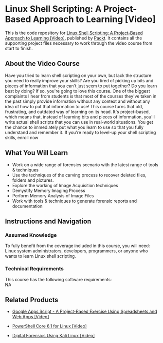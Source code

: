 


# Linux Shell Scripting: A Project-Based Approach to Learning [Video]
This is the code repository for [Linux Shell Scripting: A Project-Based Approach to Learning [Video]](https://www.packtpub.com/networking-and-servers/digital-forensics-using-kali-linux-video?utm_source=github&utm_medium=repository&utm_campaign=9781838829384), published by [Packt](https://www.packtpub.com/?utm_source=github). It contains all the supporting project files necessary to work through the video course from start to finish.
## About the Video Course
Have you tried to learn shell scripting on your own, but lack the structure you need to really improve your skills? Are you tired of picking up bits and pieces of information that you can't just seem to put together? Do you learn best by doing? If so, you're going to love this course. One of the biggest complaints I hear from students is that most of the courses they've taken in the past simply provide information without any context and without any idea of how to put that information to use! This course turns that old, frustrating, and outdated way of learning on its head. It's project-based, which means that, instead of learning bits and pieces of information, you'll write actual shell scripts that you can use in real-world situations. You get the chance to immediately put what you learn to use so that you fully understand and remember it. If you're ready to level-up your shell scripting skills, enroll now

<H2>What You Will Learn</H2>
<DIV class=book-info-will-learn-text>
<UL>
<LI>Work on a wide range of forensics scenario with the latest range of tools &amp; techniques 
<LI>Use the techniques of the carving process to recover deleted files, folders and pictures. 
<LI>Explore the working of Image Acquisition techniques 
<LI>Demystify Memory Imaging Process 
<LI>Perform Memory Analysis of Image Files 
<LI>Work with tools &amp; techniques to generate forensic reports and documentation </LI></UL></DIV>

## Instructions and Navigation
### Assumed Knowledge
To fully benefit from the coverage included in this course, you will need:<br/>
Linux system administrators, developers, programmers, or anyone who wants to learn Linux shell scripting.
### Technical Requirements
This course has the following software requirements:<br/>
NA

## Related Products
* [Google Apps Script - A Project-Based Exercise Using Spreadsheets and Web Apps [Video]](https://www.packtpub.com/networking-and-servers/digital-forensics-using-kali-linux-video?utm_source=github&utm_medium=repository&utm_campaign=9781838829384)

* [PowerShell Core 6.1 for Linux [Video]](https://www.packtpub.com/networking-and-servers/digital-forensics-using-kali-linux-video?utm_source=github&utm_medium=repository&utm_campaign=9781838829384)

* [Digital Forensics Using Kali Linux [Video]](https://www.packtpub.com/networking-and-servers/digital-forensics-using-kali-linux-video?utm_source=github&utm_medium=repository&utm_campaign=9781838829384)

